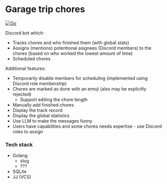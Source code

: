 # Garage trip chores

[![Go](https://github.com/gdg-garage/garage-trip-chores/actions/workflows/go.yml/badge.svg)](https://github.com/gdg-garage/garage-trip-chores/actions/workflows/go.yml)

Discord bot which:
* Tracks chores and who finished them (with global stats)
* Assigns (mentions) potentional asignees (Discord members) to the chores (based on who worked the lowest amount of time)
* Scheduled chores

Additional features:
* Temporarily disable members for scheduling (implemented using Discord role membership)
* Chores are marked as done with an emoji (also may be explicitly rejected)
  * Support editing the chore length
* Manually add finished chores
* Display the track record
* Display the global statistics
* Use LLM to make the messages funny
* Users have capabilities and some chores needs expertise - use Discord roles to assign 

### Tech stack
* Golang
  * slog
  * ???
* SQLite
* JJ (VCS)
